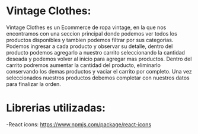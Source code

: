 

# Vintage Clothes:
Vintage Clothes es un Ecommerce de ropa vintage, en la que nos encontramos con una seccion principal donde podemos ver todos los productos disponibles y tambien podemos filtrar por sus categorias. Podemos ingresar a cada producto y observar su detalle, dentro del producto podemos agregarlo a nuestro carrito seleccionando la cantidad deseada y podemos volver al inicio para agregar mas productos. Dentro del carrito podremos aumentar la cantidad del producto, eliminarlo conservando los demas productos y vaciar el carrito por completo. Una vez seleccionados nuestros productos debemos completar con nuestros datos para finalizar la orden.

# Librerias utilizadas:
-React icons: https://www.npmjs.com/package/react-icons
